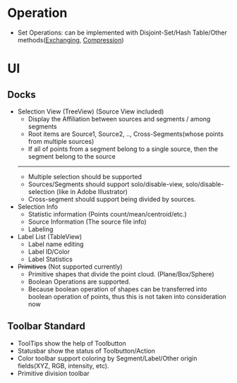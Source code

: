 # Operation
- Set Operations: can be implemented with Disjoint-Set/Hash Table/Other methods([Exchanging](http://blog.sina.com.cn/s/blog_616e189f0100mrdn.html), [Compression](http://ramsey16.net/%E4%BA%A4%E9%9B%86%E5%92%8C%E5%B9%B6%E9%9B%86/))
# UI
## Docks
- Selection View (TreeView) (Source View included)
    - Display the Affiliation between sources and segments / among segments
    - Root items are Source1, Source2, .., Cross-Segments(whose points from multiple sources)
    - If all of points from a segment belong to a single source, then the segment belong to the source
    -------------
    - Multiple selection should be supported
    - Sources/Segments should support solo/disable-view, solo/disable-selection (like in Adobe Illustrator)
    - Cross-segment should support being divided by sources.
- Selection Info
    - Statistic information (Points count/mean/centroid/etc.)
    - Source Information (The source file info)
    - Labeling
- Label List (TableView)
    - Label name editing
    - Label ID/Color
    - Label Statistics
- ~~Primitives~~ (Not supported currently)
    - Primitive shapes that divide the point cloud. (Plane/Box/Sphere)
    - Boolean Operations are supported.
    - Because boolean operation of shapes can be transferred into boolean operation of points, thus this is not taken into consideration now
## Toolbar Standard
- ToolTips show the help of Toolbutton
- Statusbar show the status of Toolbutton/Action
- Color toolbar support coloring by Segment/Label/Other origin fields(XYZ, RGB, intensity, etc).
- Primitive division toolbar